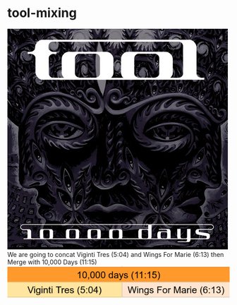 # tool-mixing
![TOOL](header.jpg?raw=true)
We are going to concat Viginti Tres (5:04) and Wings For Marie (6:13) then Merge with 10,000 Days (11:15)
![mix](mixed.png?raw=true)